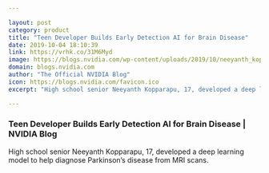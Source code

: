 ```yaml
---

layout: post
category: product
title: "Teen Developer Builds Early Detection AI for Brain Disease"
date: 2019-10-04 18:10:39
link: https://vrhk.co/31M6Myd
image: https://blogs.nvidia.com/wp-content/uploads/2019/10/neeyanth_kopparapu.jpg
domain: blogs.nvidia.com
author: "The Official NVIDIA Blog"
icon: https://blogs.nvidia.com/favicon.ico
excerpt: "High school senior Neeyanth Kopparapu, 17, developed a deep learning model to help diagnose Parkinson’s disease from MRI scans. "

---
```


### Teen Developer Builds Early Detection AI for Brain Disease | NVIDIA Blog

High school senior Neeyanth Kopparapu, 17, developed a deep learning model to help diagnose Parkinson’s disease from MRI scans. 